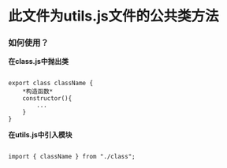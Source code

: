 <h1>此文件为utils.js文件的公共类方法</h1>
<h3>如何使用？</h3>

**在class.js中抛出类**

``` 

export class className {
    *构造函数*
    constructor(){
        ...
    }
}
```

 **在utils.js中引入模块**

``` 

import { className } from "./class"; 
```